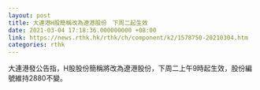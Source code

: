 ```yaml
---
layout: post
title: 大連港H股簡稱改為遼港股份　下周二起生效
date: 2021-03-04 17:18:36.000000000 +08:00
link: https://news.rthk.hk/rthk/ch/component/k2/1578750-20210304.htm
categories: rthk
---
```


大連港發公告指，H股股份簡稱將改為遼港股份，下周二上午9時起生效，股份編號維持2880不變。
